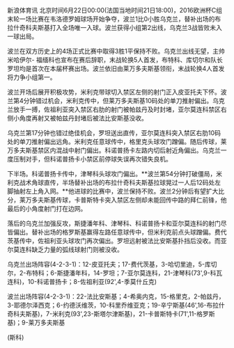 
新浪体育讯
北京时间6月22日00:00(法国当地时间21日18:00)，2016欧洲杯C组末轮一场比赛在韦洛德罗姆球场开始争夺，波兰1比0小胜乌克兰，替补出场的布拉什奇科夫斯基打入全场唯一入球。波兰获得小组第2出线，乌克兰3战皆败未入一球出局。

波兰在双方历史上的4场正式比赛中取得3胜1平保持不败。乌克兰出线无望，主帅米哈伊尔-
福缅科也宣布在赛后辞职，末战轮换5人首发，布特科、库切尔和队长罗坦均是首次在本届杯赛出场。波兰依旧由莱万多夫斯基领衔，末战轮换4人首发将力争小组第一。

波兰开场后展开积极攻势，米利克带球切入禁区左侧的射门正入皮亚托夫下怀。波兰第4分钟错过机会，米利克传中，但莱万多夫斯基10码处的单刀推射偏出。乌克兰放手一搏，佐祖利亚突入禁区右肋的射门被帕兹丹及时封堵，亚尔莫连科禁区右侧小角度再射又被帕兹丹封堵后被法比安斯基没收。


乌克兰第17分钟也错过绝佳机会，罗坦送出直传，亚尔莫连科突入禁区右肋10码处的单刀推射偏出远角。米利克任意球传中，格里克头球攻门蹭偏。随后传球，莱万多夫斯基禁区内混战中射门偏出。科诺普扬卡左路内切后射近角偏出。乌克兰一度压制对手，但科诺普扬卡小禁区前停球失误再次错失良机。


下半场。科诺普扬卡传中，津琴科头球攻门偏出。**波兰第54分钟打破僵局，米利克战术角球直传，半场替补出场的布拉什奇科夫斯基拉球晃过一人后12码处左脚抽射左上角入网。**他进球的比赛中，波兰保持不败。波兰2分钟后有望扩大比分，莱万多夫斯基传球，卡普斯特卡突入禁区左侧却未能回传中路的拜仁前锋，他最后的小角度射门打在边网。


落后的乌克兰加强反攻，斯捷潘年科、津琴科、科诺普扬卡和亚尔莫连科的射门尽皆偏出。替补出场的格罗斯基赢得左路任意球传中，但米利克前点头球蹭偏。费代茨基传中，佐祖利亚头球攻门再次偏出。罗坦远射被法比安斯基扑挡后没收。而亚尔莫连科缺乏力量的弧线球射门则被没收。

乌克兰出场阵容(4-2-3-1)：12-皮亚托夫；17-费代茨基，3-哈切里迪，5-库切尔，2-布特科；6-斯捷潘年科，14-罗坦；7-亚尔莫连科，21-津琴科(73',9-科瓦连科)，10-科诺普扬卡；8-佐祖利亚(92',4-季莫什丘克)

波兰出场阵容(4-2-3-1)：22-法比安斯基；4-希奥内克，15-格里克，2-帕兹丹，3-耶德尔泽西克；6-约德沃维茨，10-科里乔维亚克；19-辛宁斯基(46',16-布拉什奇科夫斯基)，7-米利克(93',23-斯塔尔津斯基)，21-卡普斯特卡(71',11-格罗斯基)；9-莱万多夫斯基

(斯科)

